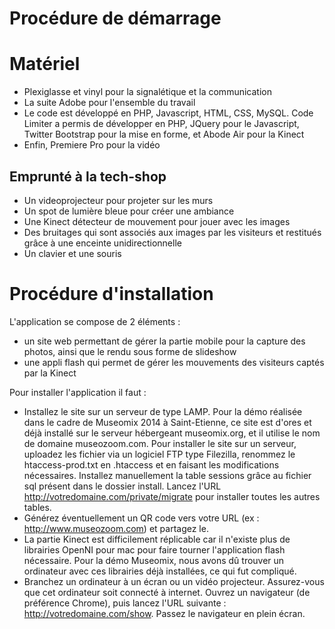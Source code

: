 Procédure de démarrage
==================

Matériel
==================

- Plexiglasse et vinyl pour la signalétique et la communication
- La suite Adobe pour l'ensemble du travail
- Le code est développé en PHP, Javascript, HTML, CSS, MySQL. Code Limiter a permis de développer en PHP, JQuery pour le Javascript, Twitter Bootstrap pour la mise en forme, et Abode Air pour la Kinect
- Enfin, Premiere Pro pour la vidéo

## Emprunté à la tech-shop

- Un videoprojecteur pour projeter sur les murs
- Un spot de lumière bleue pour créer une ambiance
- Une Kinect détecteur de mouvement pour jouer avec les images
- Des bruitages qui sont associés aux images par les visiteurs et restitués grâce à une enceinte unidirectionnelle
- Un clavier et une souris


Procédure d'installation
==================

L'application se compose de 2 éléments :
- un site web permettant de gérer la partie mobile pour la capture des photos, ainsi que le rendu sous forme de slideshow
- une appli flash qui permet de gérer les mouvements des visiteurs captés par la Kinect

Pour installer l'application il faut :
- Installez le site sur un serveur de type LAMP. Pour la démo réalisée dans le cadre de Museomix 2014 à Saint-Etienne, ce site est d'ores et déjà installé sur le serveur hébergeant museomix.org, et il utilise le nom de domaine museozoom.com.
Pour installer le site sur un serveur, uploadez les fichier via un logiciel FTP type Filezilla, renommez le htaccess-prod.txt en .htaccess et en faisant les modifications nécessaires. Installez manuellement la table sessions grâce au fichier sql présent dans le dossier install. Lancez l'URL http://votredomaine.com/private/migrate pour installer toutes les autres tables.
- Générez éventuellement un QR code vers votre URL (ex : http://www.museozoom.com) et partagez le.
- La partie Kinect est difficilement réplicable car il n'existe plus de librairies OpenNI pour mac pour faire tourner l'application flash nécessaire. Pour la démo Museomix, nous avons dû trouver un ordinateur avec ces librairies déjà installées, ce qui fut compliqué.
- Branchez un ordinateur à un écran ou un vidéo projecteur. Assurez-vous que cet ordinateur soit connecté à internet. Ouvrez un navigateur (de préférence Chrome), puis lancez l'URL suivante : http://votredomaine.com/show. Passez le navigateur en plein écran.